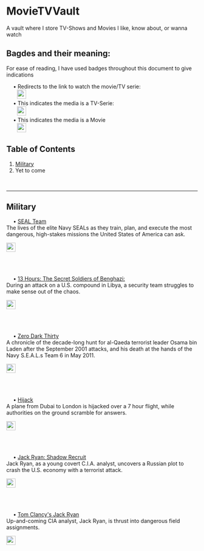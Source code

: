 # MovieTVVault
A vault where I store TV-Shows and Movies I like, know about, or wanna watch

## Bagdes and their meaning:
For ease of reading, I have used badges throughout this document to give indications
<p>
  &emsp; • Redirects to the link to watch the movie/TV serie:
  <br>
  &emsp;&emsp;<img src="https://img.shields.io/badge/Watch-Here-ff3131.svg?style=for-the-badge&logo=Twilio&logoColor=white" height=24>
  <br>
  &emsp; • This indicates the media is a TV-Serie:
  <br>
  &emsp;&emsp;<img src="https://img.shields.io/badge/Movie-007ec6.svg?style=for-the-badge" height=24>
  <br>
  &emsp; • This indicates the media is a Movie
  <br>
  &emsp;&emsp;<img src="https://img.shields.io/badge/TV%20Serie-29a735.svg?style=for-the-badge" height=24>
  <br>
</p>

## Table of Contents
1. [Military](link)
2. Yet to come
<br>
<hr>

## Military
<p>
  &emsp; • <ins>SEAL Team</ins><br>
  The lives of the elite Navy SEALs as they train, plan, and execute the most dangerous, high-stakes missions the United States of America can ask.
  <br>
  <p align="left"><a href="https://bflix.to/tv/free-seal-team-hd-yj6rz/1-1/">
      <img src="https://img.shields.io/badge/Watch-Here-ff3131.svg?style=for-the-badge&logo=Twilio&logoColor=white" height=24>
  </a></p>
</p><br><br>

<p>
  &emsp; • <ins>13 Hours: The Secret Soldiers of Benghazi: </ins><br>
  During an attack on a U.S. compound in Libya, a security team struggles to make sense out of the chaos.
  <br>
  <p align="left"><a href="https://bflix.to/movie/free-13-hours-the-secret-soldiers-of-benghazi-hd-rvrm/1-1/">
      <img src="https://img.shields.io/badge/Watch-Here-ff3131.svg?style=for-the-badge&logo=Twilio&logoColor=white" height=24>
  </a></p>
</p><br><br>

<p>
  &emsp; • <ins>Zero Dark Thirty </ins><br>
  A chronicle of the decade-long hunt for al-Qaeda terrorist leader Osama bin Laden after the September 2001 attacks, and his death at the hands of the Navy S.E.A.L.s Team 6 in May 2011.
  <br>
  <p align="left"><a href="https://bflix.to/movie/free-zero-dark-thirty-hd-zzmm/1-1/">
      <img src="https://img.shields.io/badge/Watch-Here-ff3131.svg?style=for-the-badge&logo=Twilio&logoColor=white" height=24>
  </a></p>
</p><br><br>

<p>
  &emsp; • <ins>Hijack </ins><br> 
  A plane from Dubai to London is hijacked over a 7 hour flight, while authorities on the ground scramble for answers.
  <br>
  <p align="left"><a href="https://bflix.to/tv/free-hijack-hd-nky3m/1-1/">
      <img src="https://img.shields.io/badge/Watch-Here-ff3131.svg?style=for-the-badge&logo=Twilio&logoColor=white" height=24>
  </a></p>
</p><br><br>

<p>
  &emsp; • <ins>Jack Ryan: Shadow Recruit </ins><br> 
  Jack Ryan, as a young covert C.I.A. analyst, uncovers a Russian plot to crash the U.S. economy with a terrorist attack.
  <br>
  <p align="left"><a href="https://bflix.to/movie/free-jack-ryan-shadow-recruit-hd-367r/1-1/">
      <img src="https://img.shields.io/badge/Watch-Here-ff3131.svg?style=for-the-badge&logo=Twilio&logoColor=white" height=24>
  </a></p>
</p><br><br>

<p>
  &emsp; • <ins>Tom Clancy's Jack Ryan </ins><br> 
  Up-and-coming CIA analyst, Jack Ryan, is thrust into dangerous field assignments.
  <br>
  <p align="left"><a href="https://bflix.to/tv/free-tom-clancys-jack-ryan-hd-j2kpy/1-1/">
      <img src="https://img.shields.io/badge/Watch-Here-ff3131.svg?style=for-the-badge&logo=Twilio&logoColor=white" height=24>
  </a></p>
</p><br><br>
